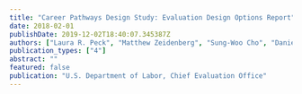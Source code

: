 ```yaml
---
title: "Career Pathways Design Study: Evaluation Design Options Report"
date: 2018-02-01
publishDate: 2019-12-02T18:40:07.345387Z
authors: ["Laura R. Peck", "Matthew Zeidenberg", "Sung-Woo Cho", "Daniel Litwok", "Julie Strawn", "Maureen Sarna", "Karin Martinson", "Deena Schwartz"]
publication_types: ["4"]
abstract: ""
featured: false
publication: "U.S. Department of Labor, Chief Evaluation Office"
---
```


